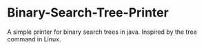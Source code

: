 # Binary-Search-Tree-Printer
A simple printer for binary search trees in java. Inspired by the tree command in Linux.
